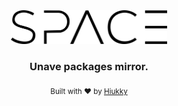 <div align="center">
  <img width="250" alt="space logo" src="brand.svg"/>
</div>

<h3 align="center"> Unave packages mirror. </h3>

<p align="center">
  <sub>Built with ❤︎ by <a href="https://hiukky.com">Hiukky</a>
  <br/>
</p>

<br>
